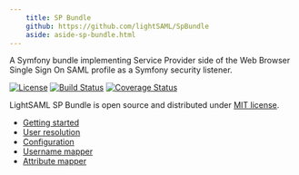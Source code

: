 ```yaml
---
    title: SP Bundle
    github: https://github.com/lightSAML/SpBundle
    aside: aside-sp-bundle.html
---
```


A Symfony bundle implementing Service Provider side of the Web Browser Single Sign On SAML profile
as a Symfony security listener.

[![License](https://img.shields.io/packagist/l/lightsaml/sp-bundle.svg)](https://packagist.org/packages/lightsaml/sp-bundle)
[![Build Status](https://travis-ci.org/lightSAML/SpBundle.svg?branch=master)](https://travis-ci.org/lightSAML/SpBundle)
[![Coverage Status](https://coveralls.io/repos/lightSAML/SpBundle/badge.svg?branch=master&service=github)](https://coveralls.io/github/lightSAML/SpBundle?branch=master)

LightSAML SP Bundle is open source and distributed under
[MIT license](https://github.com/lightSAML/SpBundle/blob/master/LICENSE).

 * [Getting started](/SP-Bundle/Getting-started/)
 * [User resolution](/SP-Bundle/User-resolution/)
 * [Configuration](/SP-Bundle/Configuration/)
 * [Username mapper](/SP-Bundle/Username-mapper/)
 * [Attribute mapper](/SP-Bundle/Attribute-mapper/)
